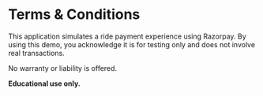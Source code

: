 # Terms & Conditions

This application simulates a ride payment experience using Razorpay. By using this demo, you acknowledge it is for testing only and does not involve real transactions.

No warranty or liability is offered.

**Educational use only.**
